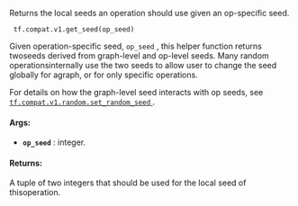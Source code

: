 Returns the local seeds an operation should use given an op-specific seed.

```
 tf.compat.v1.get_seed(op_seed) 
```

Given operation-specific seed,  `op_seed` , this helper function returns twoseeds derived from graph-level and op-level seeds. Many random operationsinternally use the two seeds to allow user to change the seed globally for agraph, or for only specific operations.

For details on how the graph-level seed interacts with op seeds, see[ `tf.compat.v1.random.set_random_seed` ](https://tensorflow.google.cn/api_docs/python/tf/compat/v1/set_random_seed).

#### Args:
- **`op_seed`** : integer.


#### Returns:
A tuple of two integers that should be used for the local seed of thisoperation.

